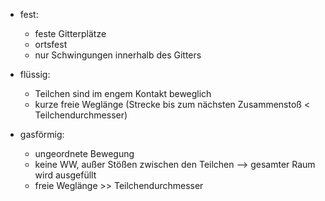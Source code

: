 - fest: 
	- feste Gitterplätze 
	- ortsfest
	- nur Schwingungen innerhalb des Gitters

- flüssig:
	- Teilchen sind im engem Kontakt beweglich
	- kurze freie Weglänge (Strecke bis zum nächsten Zusammenstoß < Teilchendurchmesser)

- gasförmig:
	- ungeordnete Bewegung 
	- keine WW, außer Stößen zwischen den Teilchen
	--> gesamter Raum wird ausgefüllt
	- freie Weglänge >> Teilchendurchmesser